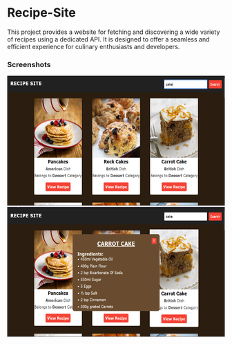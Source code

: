 # Recipe-Site
This project provides a website for fetching and discovering a wide variety of recipes using a dedicated API. It is designed to offer a seamless and efficient experience for culinary enthusiasts and developers.

### Screenshots

<img src="ss1.png" height="300em" /> <img src="ss2.png" height="300em" />

